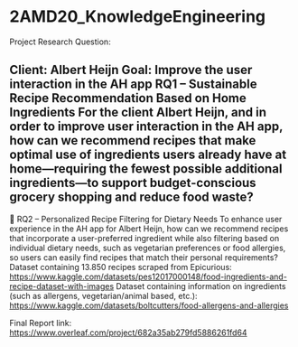 # 2AMD20_KnowledgeEngineering

Project Research Question:

Client: Albert Heijn
Goal: Improve the user interaction in the AH app
 RQ1 – Sustainable Recipe Recommendation Based on Home Ingredients
For the client Albert Heijn, and in order to improve user interaction in the AH app, how can we recommend recipes that make optimal use of ingredients users already have at home—requiring the fewest possible additional ingredients—to support budget-conscious grocery shopping and reduce food waste?
--------------------------------------------------------------------------------
🔹 RQ2 – Personalized Recipe Filtering for Dietary Needs
To enhance user experience in the AH app for Albert Heijn, how can we recommend recipes that incorporate a user-preferred ingredient while also filtering based on individual dietary needs, such as vegetarian preferences or food allergies, so users can easily find recipes that match their personal requirements?
Dataset containing 13.850 recipes scraped from Epicurious: https://www.kaggle.com/datasets/pes12017000148/food-ingredients-and-recipe-dataset-with-images
Dataset containing information on ingredients (such as allergens, vegetarian/animal based, etc.): https://www.kaggle.com/datasets/boltcutters/food-allergens-and-allergies

Final Report link: https://www.overleaf.com/project/682a35ab279fd5886261fd64

